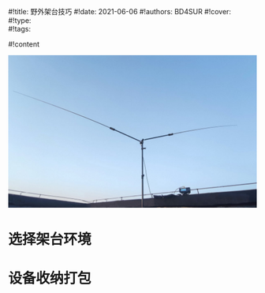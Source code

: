 #!title:    野外架台技巧
#!date:     2021-06-06
#!authors:  BD4SUR
#!cover:    
#!type:     
#!tags:     

#!content

![2021年6月6日，在楼顶天台架设JPC-7正V天线收听短波](./image/G9/v-antenna.jpg)

# 选择架台环境

# 设备收纳打包
